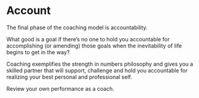 # Account

The final phase of the coaching model is accountability.&#x20;

What good is a goal if there’s no one to hold you accountable for accomplishing (or amending) those goals when the inevitability of life begins to get in the way?&#x20;

Coaching exemplifies the strength in numbers philosophy and gives you a skilled partner that will support, challenge and hold you accountable for realizing your best personal and professional self.

Review your own performance as a coach.
